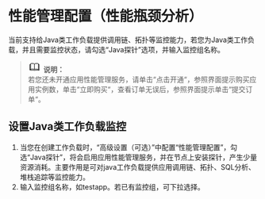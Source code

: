 # 性能管理配置（性能瓶颈分析）<a name="cce_01_0055"></a>

当前支持给Java类工作负载提供调用链、拓扑等监控能力，若您为Java类工作负载，并且需要监控状态，请勾选“Java探针”选项，并输入监控组名称。

>![](public_sys-resources/icon-note.gif) **说明：**   
>若您还未开通应用性能管理服务，请单击“点击开通“，参照界面提示购买应用实例数，单击“立即购买“，查看订单无误后，参照界面提示单击“提交订单“。  

## 设置Java类工作负载监控<a name="section62500100162257"></a>

1.  当您在创建工作负载时，“高级设置（可选）”中配置“性能管理配置”，勾选“Java探针”，将会启用应用性能管理服务，并在节点上安装探针，产生少量资源消耗。主要作用是可对java工作负载提供应用调用链、拓扑、SQL分析、堆栈追踪等监控能力。
2.  输入监控组名称，如testapp。若已有监控组，可下拉选择。

